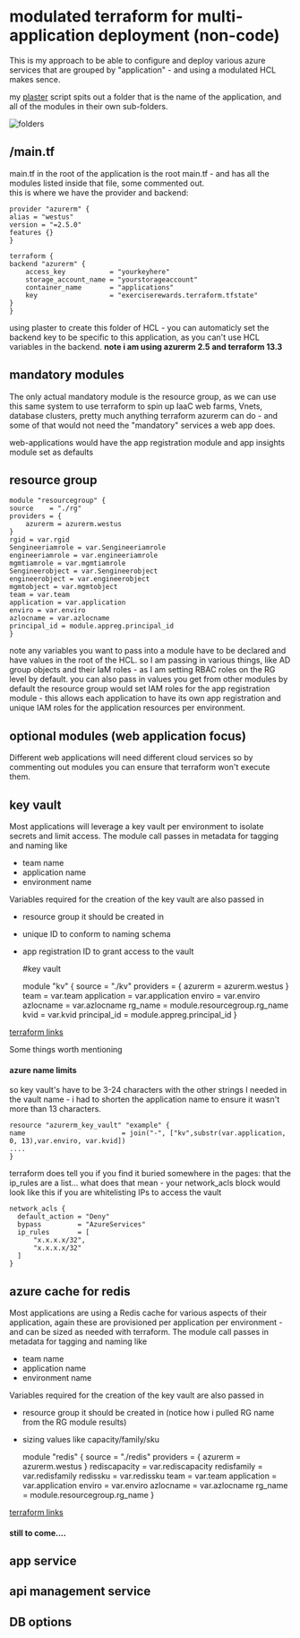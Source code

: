 # modulated terraform for multi-application deployment (non-code)

This is my approach to be able to configure and deploy various azure services that are grouped by "application" - and using a modulated HCL makes sence.

my [plaster](plaster.md) script spits out a folder that is the name of the application, and all of the modules in their own sub-folders.

![folders](https://stdsoinventory0001.blob.core.windows.net/mdwikiimages/plasterresults.png) 

## /main.tf

main.tf in the root of the application is the root main.tf - and has all the modules listed inside that file, some commented out.  
this is where we have the provider and backend:

    provider "azurerm" {
    alias = "westus"
    version = "=2.5.0"
    features {}
    }

    terraform {
    backend "azurerm" {
        access_key           = "yourkeyhere"
        storage_account_name = "yourstorageaccount"
        container_name       = "applications"
        key                  = "exerciserewards.terraform.tfstate"
    }
    }

using plaster to create this folder of HCL - you can automaticly set the backend key to be specific to this application, as you can't use HCL variables in the backend. 
**note i am using azurerm 2.5 and terraform 13.3**

## mandatory modules

The only actual mandatory module is the resource group, as we can use this same system to use terraform to spin up IaaC web farms, Vnets, database clusters, pretty much anything terraform azurerm can do - and some of that would not need the "mandatory" services a web app does. 

web-applications would have the app registration module and app insights module set as defaults

## resource group 

    module "resourcegroup" {
    source    = "./rg"
    providers = {
        azurerm = azurerm.westus
    }
    rgid = var.rgid
    Sengineeriamrole = var.Sengineeriamrole
    engineeriamrole = var.engineeriamrole
    mgmtiamrole = var.mgmtiamrole
    Sengineerobject = var.Sengineerobject
    engineerobject = var.engineerobject
    mgmtobject = var.mgmtobject
    team = var.team
    application = var.application
    enviro = var.enviro
    azlocname = var.azlocname
    principal_id = module.appreg.principal_id
    }

note any variables you want to pass into a module have to be declared and have values in the root of the HCL. so I am passing in various things, like AD group objects and their IaM roles - as I am setting RBAC roles on the RG level by default. 
you can also pass in values you get from other modules by default the resource group would set IAM roles for the app registration module - this allows each application to have its own app registration and unique IAM roles for the application resources per environment. 

## optional modules (web application focus)

Different web applications will need different cloud services so by commenting out modules you can ensure that terraform won't execute them. 

## key vault

Most applications will leverage a key vault per environment to isolate secrets and limit access.
The module call passes in metadata for tagging and naming like 

- team name
- application name
- environment name

Variables required for the creation of the key vault are also passed in

- resource group it should be created in
- unique ID to conform to naming schema
- app registration ID to grant access to the vault


    #key vault

    module "kv" {
    source    = "./kv"
    providers = {
        azurerm = azurerm.westus
    }
    team = var.team
    application = var.application
    enviro = var.enviro
    azlocname = var.azlocname
    rg_name = module.resourcegroup.rg_name
    kvid = var.kvid
    principal_id = module.appreg.principal_id
    } 

[terraform links](https://www.terraform.io/docs/providers/azurerm/r/key_vault.html)

Some things worth mentioning

#### azure name limits 
so key vault's have to be 3-24 characters with the other strings I needed in the vault name - i had to shorten the application name to ensure it wasn't more than 13 characters.

    resource "azurerm_key_vault" "example" {
    name                        = join("-", ["kv",substr(var.application, 0, 13),var.enviro, var.kvid])
    ....
    }

terraform does tell you if you find it buried somewhere in the pages: that the ip_rules are a list... what does that mean - your network_acls block would look like this if you are whitelisting IPs to access the vault

    network_acls {
      default_action = "Deny"
      bypass         = "AzureServices"
      ip_rules       = [
          "x.x.x.x/32",
          "x.x.x.x/32"
      ]
    }

## azure cache for redis

Most applications are using a Redis cache for various aspects of their application, again these are provisioned per application per environment - and can be sized as needed with terraform.
The module call passes in metadata for tagging and naming like 

- team name
- application name
- environment name

Variables required for the creation of the key vault are also passed in

- resource group it should be created in (notice how i pulled RG name from the RG module results)
- sizing values like capacity/family/sku

    module "redis" {
    source    = "./redis"
    providers = {
        azurerm = azurerm.westus
    }
    rediscapacity = var.rediscapacity
    redisfamily = var.redisfamily
    redissku = var.redissku
    team = var.team
    application = var.application
    enviro = var.enviro
    azlocname = var.azlocname
    rg_name = module.resourcegroup.rg_name
    } 

[terraform links](https://www.terraform.io/docs/providers/azurerm/r/redis_cache.html)

#### still to come....

## app service

## api management service

## DB options